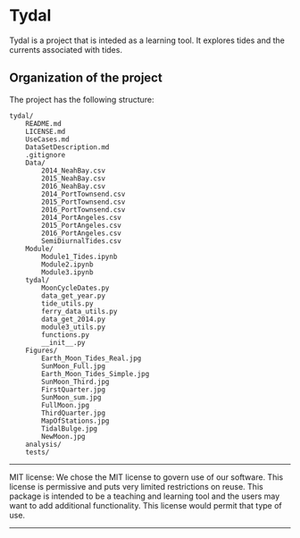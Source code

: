 # Tydal

Tydal is a project that is inteded as a learning tool.  It
explores tides and the currents associated with tides.

## Organization of the project
The project has the following structure:

	tydal/
		README.md
		LICENSE.md
		UseCases.md
		DataSetDescription.md
		.gitignore
		Data/
			2014_NeahBay.csv
			2015_NeahBay.csv
			2016_NeahBay.csv
			2014_PortTownsend.csv
			2015_PortTownsend.csv
			2016_PortTownsend.csv
			2014_PortAngeles.csv
			2015_PortAngeles.csv
			2016_PortAngeles.csv
			SemiDiurnalTides.csv
		Module/
			Module1_Tides.ipynb
			Module2.ipynb
			Module3.ipynb
		tydal/
			MoonCycleDates.py
			data_get_year.py
			tide_utils.py
			ferry_data_utils.py
			data_get_2014.py
			module3_utils.py
			functions.py
			__init__.py
		Figures/
			Earth_Moon_Tides_Real.jpg
			SunMoon_Full.jpg
			Earth_Moon_Tides_Simple.jpg
			SunMoon_Third.jpg
			FirstQuarter.jpg
			SunMoon_sum.jpg
			FullMoon.jpg
			ThirdQuarter.jpg
			MapOfStations.jpg
			TidalBulge.jpg
			NewMoon.jpg
		analysis/
		tests/

******************************************************************************
MIT license:
We chose the MIT license to govern use of our software.  This license is
permissive and puts very limited restrictions on reuse.  This package is
intended to be a teaching and learning tool and the users may want to add
additional functionality.  This license would permit that type of use.
******************************************************************************
